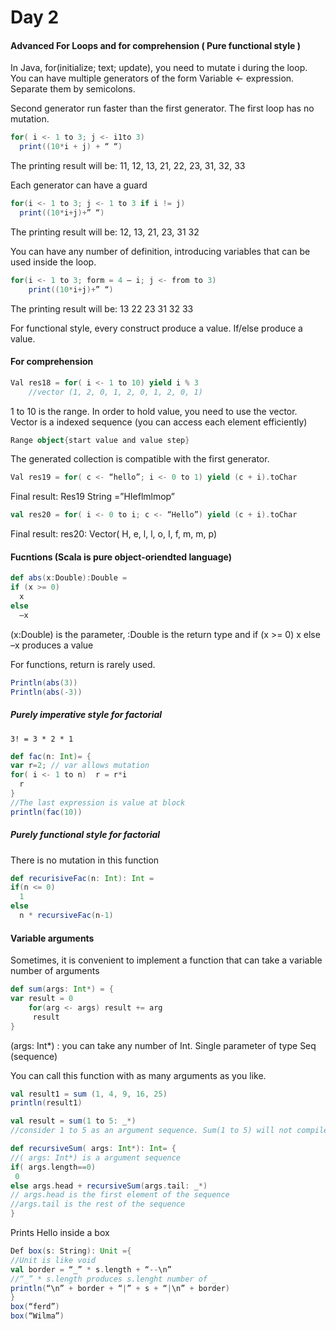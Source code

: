# __Day 2__

#### Advanced For Loops and for comprehension ( Pure functional style )

In Java, for(initialize; text; update), you need to mutate i during the loop.
You can have multiple generators of the form Variable <- expression. Separate them by semicolons.

Second generator run faster than the first generator. The first loop has no mutation.
```scala
for( i <- 1 to 3; j <- i1to 3)
  print((10*i + j) + “ “)
```
The printing result will be: 11, 12, 13, 21, 22, 23, 31, 32, 33

Each generator can have a guard
```scala
for(i <- 1 to 3; j <- 1 to 3 if i != j)
  print((10*i+j)+” “)
```
The printing result will be: 12, 13, 21, 23, 31 32

You can have any number of definition, introducing variables that can be used inside the loop.
```scala
for(i <- 1 to 3; form = 4 – i; j <- from to 3)
	print((10*i+j)+” “)
```
The printing result will be: 13 22 23 31 32 33

For functional style, every construct produce a value. If/else produce a value.

#### For comprehension
```scala
Val res18 = for( i <- 1 to 10) yield i % 3
	//vector (1, 2, 0, 1, 2, 0, 1, 2, 0, 1)
```

1 to 10 is the range. In order to hold value, you need to use the vector.
Vector is a indexed sequence (you can access each element efficiently)
```scala
Range object{start value and value step}
```

The generated collection is compatible with the first generator.
```scala
Val res19 = for( c <- “hello”; i <- 0 to 1) yield (c + i).toChar
```

Final result: Res19 String =”HIeflmlmop”


```scala
val res20 = for( i <- 0 to i; c <- “Hello”) yield (c + i).toChar
```
Final result: res20: Vector( H, e, l, l,  o, I, f, m, m, p)


#### Fucntions (Scala is pure object-oriendted language)

```scala
def abs(x:Double):Double =
if (x >= 0)
  x
else
  –x
```
(x:Double) is the parameter, :Double is the return type and if (x >= 0) x else –x produces a value

For functions, return is rarely used.
```scala
Println(abs(3))
Println(abs(-3))
```

##### Purely imperative style for factorial
`3! = 3 * 2 * 1`
```scala
def fac(n: Int)= {
var r=2; // var allows mutation
for( i <- 1 to n)  r = r*i
  r
}
//The last expression is value at block
println(fac(10))
```
##### Purely functional style for factorial
There is no mutation in this function
```scala
def recurisiveFac(n: Int): Int =
if(n <= 0)
  1
else
  n * recursiveFac(n-1)
```
#### Variable arguments
Sometimes, it is convenient to implement a function that can take a variable number of arguments
```scala
def sum(args: Int*) = {
var result = 0
	for(arg <- args) result += arg
	 result
}
```
(args: Int*) : you can take any number of Int. Single parameter of type Seq (sequence)

You can call this function with as many arguments as you like.
```scala
val result1 = sum (1, 4, 9, 16, 25)
println(result1)

val result = sum(1 to 5: _*)
//consider 1 to 5 as an argument sequence. Sum(1 to 5) will not compile

def recursiveSum( args: Int*): Int= {
//( args: Int*) is a argument sequence
if( args.length==0)
 0
else args.head + recursiveSum(args.tail: _*)
// args.head is the first element of the sequence
//args.tail is the rest of the sequence
}
```
Prints Hello inside a box

```scala
Def box(s: String): Unit ={
//Unit is like void
val border = “_” * s.length + “--\n”
//“_” * s.length produces s.lenght number of _
println(“\n” + border + “|” + s + “|\n” + border)
}
box(“ferd”)
box(“Wilma”)
```
